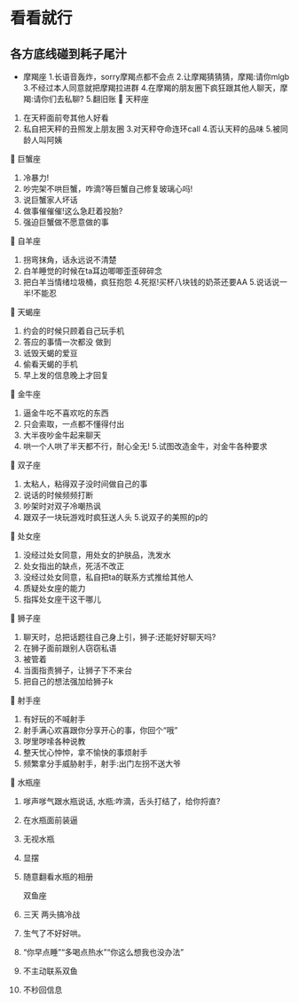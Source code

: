# 看看就行
## 各方底线碰到耗子尾汁
*  摩羯座
1.长语音轰炸，sorry摩羯点都不会点
2.让摩羯猜猜猜，摩羯:请你mlgb
3.不经过本人同意就把摩羯拉进群
4.在摩羯的朋友圈下疯狂跟其他人聊天，摩羯:请你们去私聊?
5.翻旧账
	天秤座

1.	在天秤面前夸其他人好看
2.	私自把天秤的丑照发上朋友圈
3.对天秤夺命连环call
4.否认天秤的品味
5.被同龄人叫阿姨

	巨蟹座

1.	冷暴力!
2.	吵完架不哄巨蟹，咋滴?等巨蟹自己修复玻璃心吗!
3.	说巨蟹家人坏话
4.	做事催催催!这么急赶着投胎?
5.	强迫巨蟹做不愿意做的事

	自羊座

1.	拐弯抹角，话永远说不清楚
2.	白羊睡觉的时候在ta耳边唧唧歪歪碎碎念
3.	把白羊当情绪垃圾桶，疯狂抱怨
4.死抠!买杯八块钱的奶茶还要AA
5.说话说一半!不能忍

	天蝎座

1.	约会的时候只顾着自己玩手机
2.	答应的事情一次都没 做到
3.	诋毁天蝎的爱豆
4.	偷看天蝎的手机
5.	早上发的信息晚上才回复

	金牛座

1.	逼金牛吃不喜欢吃的东西
2.	只会索取，一点都不懂得付出
3.	大半夜吵金牛起来聊天
4.	哄一个人哄了半天都不行，耐心全无!
5.试图改造金牛，对金牛各种要求


	双子座

1.	太粘人，粘得双子没时间做自己的事
2.	说话的时候频频打断
3.	吵架时对双子冷嘲热讽
4.	跟双子一块玩游戏时疯狂送人头
5.说双子的美照的p的

	处女座

1.	没经过处女同意，用处女的护肤品，洗发水
2.	处女指出的缺点，死活不改正
3.	没经过处女同意，私自把ta的联系方式推给其他人
4.	质疑处女座的能力
5.	指挥处女座干这干哪儿

	狮子座

1.	聊天时，总把话题往自己身上引，狮子:还能好好聊天吗?
2.	在狮子面前跟别人窃窃私语
3.	被管着
4.	当面指责狮子，让狮子下不来台
5.	把自己的想法强加给狮子k

	射手座

1.	有好玩的不喊射手
2.	射手满心欢喜跟你分享开心的事，你回个“哦”
3.	哕里哕嗦各种说教
4.	整天忧心忡忡，拿不愉快的事烦射手
5.	频繁拿分手威胁射手，射手:出门左拐不送大爷

	水瓶座

1.	嗲声嗲气跟水瓶说话,
水瓶:咋滴，舌头打结了，给你捋直?
2.	在水瓶面前装逼
3.	无视水瓶
4.	显摆
5.	随意翻看水瓶的相册


	双鱼座

1.	三天 两头搞冷战
2.	生气了不好好哄。
3.	“你早点睡”“多喝点热水”“你这么想我也没办法”
4.	不主动联系双鱼
5.	不秒回信息
